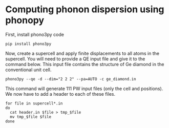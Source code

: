 # Computing phonon dispersion using phonopy

First, install phono3py code
```
pip install phono3py
```

Now, create a supercell and apply finite displacements to all atoms in the supercell.
You will need to provide a QE input file and give it to the command below. This 
input file contains the structure of Ge diamond in the conventional unit cell.
```
phono3py --qe -d --dim="2 2 2" --pa=AUTO -c ge_diamond.in
```

This command will generate 111 PW input files (only the cell and positions). We now have 
to add a header to each of these files.
```
for file in supercell*.in
do
  cat header.in $file > tmp_$file
  mv tmp_$file $file
done
```

